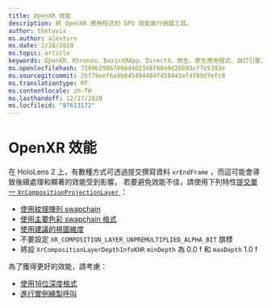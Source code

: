 ```yaml
---
title: OpenXR 效能
description: 將 OpenXR 應用程式的 GPU 效能進行偵錯工具。
author: thetuvix
ms.author: alexturn
ms.date: 2/28/2020
ms.topic: article
keywords: OpenXR、Khronos、BasicXRApp、DirectX、原生、原生應用程式、自訂引擎、中介軟體、效能、優化、GPU 偵錯工具、RenderDoc、PIX
ms.openlocfilehash: 7199b29067094d402348f00a9d26b93cf7e5393e
ms.sourcegitcommit: 2bf79eef6a9b845494484f458443ef4f89d7efc0
ms.translationtype: MT
ms.contentlocale: zh-TW
ms.lasthandoff: 12/17/2020
ms.locfileid: "97613172"
---
```

# <a name="openxr-performance"></a>OpenXR 效能

在 HoloLens 2 上，有數種方式可透過提交撰寫資料 `xrEndFrame` ，而這可能會導致後續處理和顯著的效能受到影響。
若要避免效能不佳，請使用下列特性[提交單一 `XrCompositionProjectionLayer` ](openxr-best-practices.md#use-a-single-projection-layer) ：
* [使用紋理陣列 swapchain](openxr-best-practices.md#render-with-texture-array-and-vprt)
* [使用主要色彩 swapchain 格式](openxr-best-practices.md#select-a-swapchain-format)
* [使用建議的視圖維度](openxr-best-practices.md#render-with-recommended-rendering-parameters-and-frame-timing)
* 不要設定 `XR_COMPOSITION_LAYER_UNPREMULTIPLIED_ALPHA_BIT` 旗標
* 將設 `XrCompositionLayerDepthInfoKHR` `minDepth` 為 0.0 f 和 `maxDepth` 1.0 f

為了獲得更好的效能，請考慮：
* [使用16位深度格式](openxr-best-practices.md#choose-a-reasonable-depth-range)
* [進行實例繪製呼叫](openxr-best-practices.md#render-with-texture-array-and-vprt)
